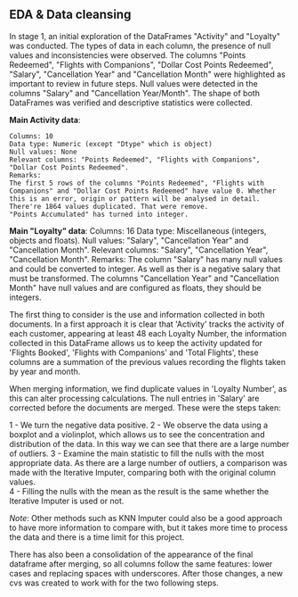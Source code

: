 ## EDA & Data cleansing

In stage 1, an initial exploration of the DataFrames "Activity" and "Loyalty" was conducted. The types of data in each column, the presence of null values and inconsistencies were observed. The columns "Points Redeemed", "Flights with Companions", "Dollar Cost Points Redeemed", "Salary", "Cancellation Year" and "Cancellation Month" were highlighted as important to review in future steps. Null values were detected in the columns "Salary" and "Cancellation Year/Month". The shape of both DataFrames was verified and descriptive statistics were collected. 

**Main Activity data**:

    Columns: 10
    Data type: Numeric (except "Dtype" which is object)
    Null values: None
    Relevant columns: "Points Redeemed", "Flights with Companions", "Dollar Cost Points Redeemed".
    Remarks:
    The first 5 rows of the columns "Points Redeemed", "Flights with Companions" and "Dollar Cost Points Redeemed" have value 0. Whether this is an error, origin or pattern will be analysed in detail.
    There're 1864 values duplicated. That were remove. 
    "Points Accumulated" has turned into integer. 


**Main "Loyalty" data**:
    Columns: 16
    Data type: Miscellaneous (integers, objects and floats).
    Null values: "Salary", "Cancellation Year" and "Cancellation Month".
    Relevant columns: "Salary", "Cancellation Year", "Cancellation Month".
    Remarks:
    The column "Salary" has many null values and could be converted to integer. As well as ther is a negative salary that must be transformed.
    The columns "Cancellation Year" and "Cancellation Month" have null values and are configured as floats, they should be integers.


The first thing to consider is the use and information collected in both documents. In a first approach it is clear that 'Activity' tracks the activity of each customer, appearing at least 48 each Loyalty Number, the information collected in this DataFrame allows us to keep the activity updated for 'Flights Booked', 'Flights with Companions' and 'Total Flights', these columns are a summation of the previous values recording the flights taken by year and month. 

When merging information, we find duplicate values in 'Loyalty Number', as this can alter processing calculations. The null entries in 'Salary' are corrected before the documents are merged. These were the steps taken: 

1 - We turn the negative data positive. 
2 - We observe the data using a boxplot and a violinplot, which allows us to see the concentration and distribution of the data. In this way we can see that there are a large number of outliers.
3 - Examine the main statistic to fill the nulls with the most appropriate data. As there are a large number of outliers, a comparison was made with the Iterative Imputer, comparing both with the original column values.  
4 - Filling the nulls with the mean as the result is the same whether the Iterative Imputer is used or not. 

*Note*: Other methods such as KNN Imputer could also be a good approach to have more information to compare with, but it takes more time to process the data and there is a time limit for this project.  

There has also been a consolidation of the appearance of the final dataframe after merging, so all columns follow the same features: lower cases and replacing spaces with underscores. After those changes, a new cvs was created to work with for the two following steps. 